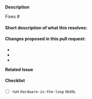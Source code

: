 <!--
(Thanks for sending a pull request! Please make sure you fill out the blanks below.)
-->
<!-- Add the issue number that is fixed by this PR (In the form Fixes #123) -->
**Description**
<!-- Please, describe how this PR will be useful. If it has any tricky technical detail, please explain too. -->

Fixes #

#### Short description of what this resolves:


#### Changes proposed in this pull request:

-
-
-

**Related Issue**
<!-- If it has any issue related to this PR, please add a reference here. -->

#### Checklist

- [ ] run `Hardware-in-the-loop` tests.

